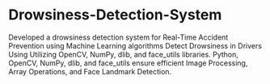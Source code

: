 # Drowsiness-Detection-System
Developed a drowsiness detection system for Real-Time Accident Prevention using Machine
Learning algorithms
Detect Drowsiness in Drivers Using Utilizing OpenCV, NumPy, dlib, and face_utils libraries.
Python, OpenCV, NumPy, dlib, and face_utils ensure efficient Image Processing, Array
Operations, and Face Landmark Detection.
